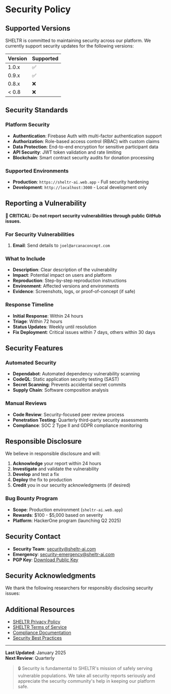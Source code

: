 # Security Policy

## Supported Versions

SHELTR is committed to maintaining security across our platform. We currently support security updates for the following versions:

| Version | Supported          |
| ------- | ------------------ |
| 1.0.x   | :white_check_mark: |
| 0.9.x   | :white_check_mark: |
| 0.8.x   | :x:                |
| < 0.8   | :x:                |

## Security Standards

### Platform Security
- **Authentication**: Firebase Auth with multi-factor authentication support
- **Authorization**: Role-based access control (RBAC) with custom claims
- **Data Protection**: End-to-end encryption for sensitive participant data
- **API Security**: JWT token validation and rate limiting
- **Blockchain**: Smart contract security audits for donation processing

### Supported Environments
- **Production**: `https://sheltr-ai.web.app` - Full security hardening
- **Development**: `http://localhost:3000` - Local development only

## Reporting a Vulnerability

**🚨 CRITICAL: Do not report security vulnerabilities through public GitHub issues.**

### For Security Vulnerabilities
1. **Email**: Send details to `joel@arcanaconcept.com`

### What to Include
- **Description**: Clear description of the vulnerability
- **Impact**: Potential impact on users and platform
- **Reproduction**: Step-by-step reproduction instructions
- **Environment**: Affected versions and environments
- **Evidence**: Screenshots, logs, or proof-of-concept (if safe)

### Response Timeline
- **Initial Response**: Within 24 hours
- **Triage**: Within 72 hours
- **Status Updates**: Weekly until resolution
- **Fix Deployment**: Critical issues within 7 days, others within 30 days

## Security Features

### Automated Security
- **Dependabot**: Automated dependency vulnerability scanning
- **CodeQL**: Static application security testing (SAST)
- **Secret Scanning**: Prevents accidental secret commits
- **Supply Chain**: Software composition analysis

### Manual Reviews
- **Code Review**: Security-focused peer review process
- **Penetration Testing**: Quarterly third-party security assessments
- **Compliance**: SOC 2 Type II and GDPR compliance monitoring

## Responsible Disclosure

We believe in responsible disclosure and will:

1. **Acknowledge** your report within 24 hours
2. **Investigate** and validate the vulnerability
3. **Develop** and test a fix
4. **Deploy** the fix to production
5. **Credit** you in our security acknowledgments (if desired)

### Bug Bounty Program
- **Scope**: Production environment (`sheltr-ai.web.app`)
- **Rewards**: $100 - $5,000 based on severity
- **Platform**: HackerOne program (launching Q2 2025)

## Security Contact

- **Security Team**: security@sheltr-ai.com
- **Emergency**: security-emergency@sheltr-ai.com
- **PGP Key**: [Download Public Key](https://sheltr-ai.com/pgp-key.txt)

## Security Acknowledgments

We thank the following researchers for responsibly disclosing security issues:

<!-- Will be updated as reports are received and resolved -->

## Additional Resources

- [SHELTR Privacy Policy](https://sheltr-ai.com/privacy)
- [SHELTR Terms of Service](https://sheltr-ai.com/terms)
- [Compliance Documentation](https://docs.sheltr-ai.com/compliance)
- [Security Best Practices](https://docs.sheltr-ai.com/security)

---

**Last Updated**: January 2025  
**Next Review**: Quarterly

> 🔒 Security is fundamental to SHELTR's mission of safely serving vulnerable populations. We take all security reports seriously and appreciate the security community's help in keeping our platform safe.
